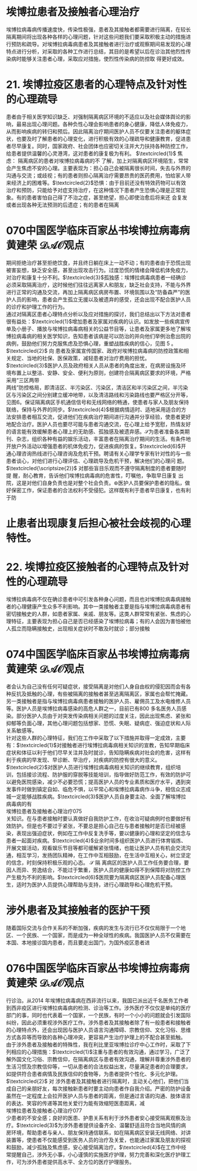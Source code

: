 # 埃博拉患者及接触者心理治疗  
埃博拉病毒病传播速度快，传染性极强，患者及其接触者都需要进行隔离，在较长隔离期间将出现各种各样的心理问题，针对这些问题我们要采取积极主动的措施进行预防和疏导。对埃博拉病毒病患者及其接触者进行治疗或观察期间易发现的心理特点进行分析，对采取的各种工作进行总结，其目的是希望以后在诊治其他烈性传染病时能够关注患者心理，采取应对措施，使烈性传染病的防控取 得更好成效。  
# 21. 埃博拉疫区患者的心理特点及针对性的心理疏导  
患者由于相关医学知识缺乏、对强制隔离病区环境的不适应以及社会媒体舆论的影响，最易出现心理问题。各种负性心理会影响患者的身心健康，降低人体免疫力，从而影响疾病的转归和预后。因此隔离治疗期间医护人员不仅要关注患者的躯体症状，也要及时了解患者的心理变化，进行积极有效的心理疏导和健康教育，促进患者尽早康复。同时，国家政府、社会团体也应密切关注并大力扶持各种防控工作，给患者提供温馨的心灵港湾，这对患者的康复极为有利。 $\textcircled{1}$ 焦虑： 隔离病区的患者对埃博拉病毒病的不 了解，加上对隔离病区环境陌生，常常会产生焦虑不安的心理。主要表现为：担心自己会被隔离很长时间，失去与外界的沟通与交流；或歧视；有的患者则担心隔离治疗需要昂贵的医药费用，怕给家人带来经济上的困难等。$\textcircled{2}$恐惧：由于目前还没有特效药物可以有效治疗和预防，只能给予对症支持治疗，在这种情况下患者产生恐惧心理是正常现象。有的患者害怕自己得了不治之症，甚至绝望，担心即使治愈后将来还 会复发或者出现各种无法预测的后遗症；有的患者在隔离  
# 070中国医学临床百家丛书埃博拉病毒病 黄建荣 $\mathcal{D A O}$观点  
期间拒绝治疗甚至拒绝饮食，并且终日躺在床上一动不动；有的患者由于恐慌出现被害妄想，缺乏安全感，甚至出现攻击行为。过度恐慌的情绪会降低机体免疫力，对治疗和康复十分不利。$\textcircled{3}$孤独感：埃博拉病毒病患者一经确诊必须采取隔离治疗，这时候他们往往远离家人和朋友，缺乏社会支持，不能与外界进行正常的沟通及交流，再加上隔离病区病房布置、环境氛围以及“防备森严”的医护人员的影响，患者会产生孤立无援以及被遗弃的感受，还会出现不配合医护人员的诊疗和护理工作的行为。  
通过对隔离区患者心理特点分析以及应对措施的探讨，我们总结出以下方法对患者很有益处：$\textcircled{1}$增加患者及家属对疾病的认识。如发放一些疾病宣传单及小册子、播放与埃博拉病毒病相关的公益节目等，让患者及家属更多地了解埃博拉病毒病的相关医学知识，告知患者该病是可以防治的并向他们举例治愈出院的病例，鼓励他们努力克服焦虑及恐惧心理，重塑战胜疾病的信心，见图 5 。 $\textcircled{2}$ 向 患者及家属宣传国家、政府对埃博拉病毒病的防控政策和相关规定、当地的社保、医保政策，减轻患者对治疗费用的担忧。$\textcircled{3}$医护人员及政府相关人员从患者的角度出发，在病房设施及环境布置上以整洁、安静、安全、便利为原则，创建符合隔离病区要求的环境，严格采用“三区两带  
两线”防控格局，即清洁区、半污染区、污染区，清洁区和半污染区之间，半污染区与污染区之间分别建立缓冲地带，以及清洁路线和污染路线也要严格区分开等，见图6。保证隔离病区手机通信信号和无线网络的畅通，使患者与家人及朋友保持联络，保持与外界的同步。$\textcircled{4}$根据病情适时、适地采用适合的方法安排患者相互交流，促进他们在疾病治疗期间进行沟通并分享经验，使患者更好地配合治疗。医护人员也要尽可能与患者沟通交流，在心理上给予宽慰，热情友好的语言能有效缓解患者心理上的无助感、孤独感及被遗弃感。$\mathcal{S}$为患者准备各类期刊、杂志，组织各种有益的娱乐活动，丰富患者在隔离治疗期间的生活。有条件地开放户外活动以增强患者的机体免疫力，促进疾病的恢复。$\textcircled{6}$开通心理咨询热线进行心理咨询及危机干预。聘请有关心理学专家有针对性的与一些患者谈心，对他们进行心理评估、心理疏导及危机干预，解决他们的心理问 题。 $\textcircled{\scriptsize{2}}$ 对那些盲目乐观而不遵守隔离制度的患者要随时提 醒，耐心教育，告诉他们埃博拉病毒病的危害性，叮嘱他，争取早日康复 出院，这是对他们自身负责也是对整个社会负责。$\circledast$医护人员要保护患者的隐私，做好保密工作，保证患者的合法权利不受侵犯。这样既有利于患者早日康复，也有利于防  
# 止患者出现康复后担心被社会歧视的心理特性。  
# 22.  埃博拉疫区接触者的心理特点及针对 性的心理疏导  
埃博拉病毒病不仅在确诊患者中可引发各种身心问题，而且也对埃博拉病毒病接触者的心理健康产生众多不利影响。其中一类接触者主要是指与埃博拉病毒病患者有密切接触史的人群，如患者家属、亲戚、朋友等。这类人群常常有紧张、焦虑的心理特征，主要表现为担心自己是否已经感染了埃博拉病毒；有的人会因为害怕被他人孤立而隐瞒接触史，出现相关症状时不敢及时就诊；部分接触  
# 074中国医学临床百家丛书埃博拉病毒病 黄建荣 $\mathcal{D A O}$观点  
者会认为自己没有任何可疑症状，接受隔离是对他们人身自由权的侵犯因而会有各种反抗及抵触的心理，有些被隔离的接触者甚至逃离隔离区，家属也会帮忙掩藏。另一类接触者是指与埃博拉病毒病患者接触的医护人员、雇佣员工及水电维修人员等。医护人员是埃博拉病毒感染的高危人群之一，目前已有800 多名医务人员感染。部分医护人员由于对突发传染病相关问题的过度关注，因此出现焦虑、紧张和抑郁等负面心理，其他心理问题包括想家、恐慌、失眠、疑病症、强迫症状和人际关系敏感等。  
针对这些人群的心理特征，我们在工作中采取了以下措施并取得一定成效，主要有：$\textcircled{1}$对接触者进行埃博拉病毒病相关知识的宣教，告知早期临床症状和体征以利于他们尽早关注并及时就诊，告知隐瞒疾病对社会的危害，这样有利于疾病的早发现、早诊断、早治疗，对疾病的防控有很大的意义。$\textcircled{2}$对医护人员进行埃博拉病毒病相关知识的继续教育，组织培训，包括接诊流程、防护服的穿脱等技能培训，指导做好防范工作，有效的防护可以避免医院感染，减少不必要恐慌；提高医护人员的专业素质和医疗水平，遇到突发事件时做到镇定自如、临危不惧，以平常心和埃博拉病毒病作斗争，相信众志成城一定能够战胜疾病。$\textcircled{3}$医护人员自身要主动、全面了解埃博拉病毒病的有  
埃博拉患者及接触者心理治疗075  
关知识。在与患者接触时要认真做好自我防护工作，在收治可疑病例时也要做好有效防护。但是也不要过于紧张，不要总是担心自己在与患者接触时是否已经被感染，表现出强迫症状，例如在工作中反复洗手等，要以健康的心理和坚定的信念与患者一起面对疾病。$\textcircled{4}$业余时间多组织医护人员进行体育锻炼、开展文娱活动，观看娱乐节目等都可缓解紧张情绪，也能让医护人员有机会交流沟通，相互学习，发扬团队精神，在工作中互相鼓励，在生活中互相关心，树立坚定的信念，时刻保持积极乐观的心态。 $\mathcal{S}$ 隔 离病区的医护人员工作任务要合理，要因人而异、劳逸结合，不能过于繁重，医护人员的健康如得不到保障将对防控工作产生极为不利的影响。$\textcircled{6}$医院要为隔离病区医护人员配备心理医生，适时为医护人员提供心理帮助与支持，进行心理疏导和心理危机干预。  
#  涉外患者及其接触者的医护干预  
随着国际交流与合作关系的不断加强，疾病的发生与流行已不仅仅局限于一个地区、一个民族、一个国家，而是成为一种全球性的疾病。我国医护人员不仅需要在本国、本地接诊国内患者，而且要走出国门，为国外疫区患者进  
# 076中国医学临床百家丛书埃博拉病毒病 黄建荣 $\mathcal{D A O}$观点  
行诊治。从2014 年埃博拉病毒病在西非流行以来，我国已派出近千名医务工作者到西非疫区进行埃博拉病毒病的检测、诊治等工作。涉外医疗不仅仅是单纯的医疗部门的事，同时也代表着一个国家，一个民族，有时一个小小的问题就会引发国际纠纷，因此必须重视涉外医疗工作。涉外患者及其接触者除了有一般患者和接触者的心理特点外，还会出现因与医护人员语言沟通障碍、宗教信仰、文化习俗、思维方式各异等而导致的各种心理冲突，更容易产生治疗护理上的不配合甚至抵触。  
由于涉外患者及接触者的特殊性，我在利比里亚埃博拉诊疗中心工作时，采取了下列相应的心理措施：$\textcircled{1}$注重与患者的有效沟通，通过学习，广泛了解外国文化习俗、宗教信仰，在隔离病区与患者有效沟通，理解并尊重涉外患者的生活习惯及宗教信仰等，一切从患者的合法权益出发，尽量满足患者的合理要求，如提供符合患者病情及民族信仰的食物等，为患者提供个性化、多元化护理。 $\textcircled{2}$ 对 涉外患者及其接触者进行隔离时，主动关心他们，把他们当成自己的亲朋好友，每次接触新患者时要主动向患者作自我介绍。严密的防护设备虽然在一定程度上会拉开医护人员与患者的距离，但是通过言语的沟通、肢体语言的表达、笑容的传递等其他关爱行为能有效缩短医患距离，减  
埃博拉患者及接触者心理治疗077  
少患者的不安全感；良好的医患、护患关系有利于涉外患者安心接受隔离观察及治疗。$\textcircled{3}$为涉外患者提供设备齐全、温馨舒适且符合当地风情的病房环境，帮助患者与亲人、朋友保持通信联系，如在隔离病区安装无线网络、对讲装置等，使患者不仅能感受到医务人员的治疗及关爱，也能通过家属及朋友的探视和鼓励，减少孤独及焦虑感，安心接受隔离治疗。$\textcircled{4}$在工作中经常提醒自己，涉外无小事，小心谨慎的实施医疗护理，努力完善和深化医疗护理工作，可为涉外患者提供高水平、全方位的医疗护理服务。  
